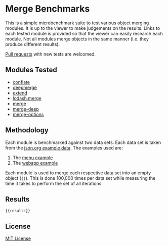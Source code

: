 # Merge Benchmarks

This is a simple microbenchmark suite to test various object merging modules.
It is up to the viewer to make judgements on the results. Links to each tested
module is provided so that the viewer can easily research each module. Not all
modules merge objects in the same manner (i.e. they produce different results).

[Pull requests](https://github.com/jsumners/merge-benchmarks) with new tests
are welcomed.

## Modules Tested

+ [conflate](https://www.npmjs.com/package/conflate)
+ [deepmerge](https://www.npmjs.com/package/deepmerge)
+ [extend](https://www.npmjs.com/package/extend)
+ [lodash.merge](https://www.npmjs.com/package/lodash.merge)
+ [merge](https://www.npmjs.com/package/merge)
+ [merge-deep](https://www.npmjs.com/package/merge-deep)
+ [merge-options](https://www.npmjs.com/package/merge-options)

## Methodology

Each module is benchmarked against two data sets. Each data set is taken
from the [json.org example data](http://www.json.org/example.html). The
examples used are:

1. The [menu example](/fixtures/menu.json)
1. The [webapp example](/fixtures/webapp.json)

Each module is used to merge each respective data set into an empty object
(`{}`). This is done 100,000 times per data set while measuring the time it
takes to perform the set of all iterations.

## Results

```
{{results}}
```

## License

[MIT License](http://jsumners.mit-license.org)
